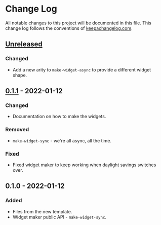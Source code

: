 # Change Log
All notable changes to this project will be documented in this file. This change log follows the conventions of [keepachangelog.com](http://keepachangelog.com/).

## [Unreleased]
### Changed
- Add a new arity to `make-widget-async` to provide a different widget shape.

## [0.1.1] - 2022-01-12
### Changed
- Documentation on how to make the widgets.

### Removed
- `make-widget-sync` - we're all async, all the time.

### Fixed
- Fixed widget maker to keep working when daylight savings switches over.

## 0.1.0 - 2022-01-12
### Added
- Files from the new template.
- Widget maker public API - `make-widget-sync`.

[Unreleased]: https://sourcehost.site/your-name/when-is-my-ride/compare/0.1.1...HEAD
[0.1.1]: https://sourcehost.site/your-name/when-is-my-ride/compare/0.1.0...0.1.1
